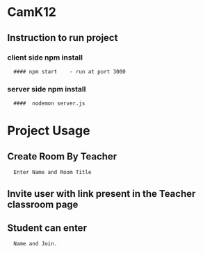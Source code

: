 # CamK12

## Instruction to run project

  ### client side npm install
      #### npm start    - run at port 3000
  ### server side npm install
      ####  nodemon server.js

# Project Usage
  ## Create Room   By Teacher 
      Enter Name and Room Title 
  ##  Invite user with link present in the Teacher classroom page

  ## Student can  enter 
      Name and Join.


